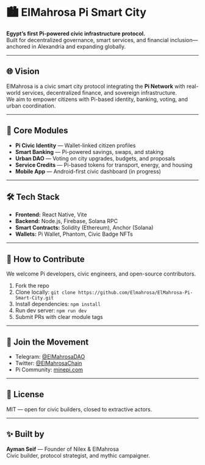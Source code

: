 # 🏙️ ElMahrosa Pi Smart City

**Egypt’s first Pi-powered civic infrastructure protocol.**  
Built for decentralized governance, smart services, and financial inclusion—anchored in Alexandria and expanding globally.

---

## 🌐 Vision

ElMahrosa is a civic smart city protocol integrating the **Pi Network** with real-world services, decentralized finance, and sovereign infrastructure.  
We aim to empower citizens with Pi-based identity, banking, voting, and urban coordination.

---

## 🔧 Core Modules

- **Pi Civic Identity** — Wallet-linked citizen profiles  
- **Smart Banking** — Pi-powered savings, swaps, and staking  
- **Urban DAO** — Voting on city upgrades, budgets, and proposals  
- **Service Credits** — Pi-based tokens for transport, energy, and housing  
- **Mobile App** — Android-first civic dashboard (in progress)

---

## 🛠️ Tech Stack

- **Frontend:** React Native, Vite  
- **Backend:** Node.js, Firebase, Solana RPC  
- **Smart Contracts:** Solidity (Ethereum), Anchor (Solana)  
- **Wallets:** Pi Wallet, Phantom, Civic Badge NFTs

---

## 🚀 How to Contribute

We welcome Pi developers, civic engineers, and open-source contributors.

1. Fork the repo  
2. Clone locally: `git clone https://github.com/Elmahrosa/ElMahrosa-Pi-Smart-City.git`  
3. Install dependencies: `npm install`  
4. Run dev server: `npm run dev`  
5. Submit PRs with clear module tags

---

## 📣 Join the Movement

- Telegram: [@ElMahrosaDAO](https://t.me/ElMahrosaDAO)  
- Twitter: [@ElMahrosaChain](https://twitter.com/ElMahrosaChain)  
- Pi Community: [minepi.com](https://minepi.com)

---

## 🧠 License

MIT — open for civic builders, closed to extractive actors.

---

## ✨ Built by

**Ayman Seif** — Founder of Nilex & ElMahrosa  
Civic builder, protocol strategist, and mythic campaigner.


